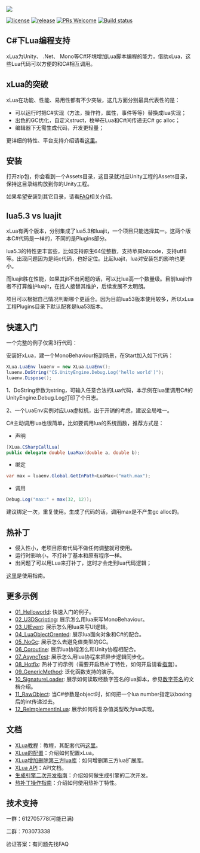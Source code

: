 ![](Assets/XLua/Doc/xLua.png)

[![license](http://img.shields.io/badge/license-MIT-blue.svg)](https://github.com/Tencent/xLua/blob/master/LICENSE.TXT)
[![release](https://img.shields.io/badge/release-v2.1.10-blue.svg)](https://github.com/Tencent/xLua/releases)
[![PRs Welcome](https://img.shields.io/badge/PRs-welcome-blue.svg)](https://github.com/Tencent/xLua/pulls)
[![Build status](https://travis-ci.org/Tencent/xLua.svg?branch=master)](https://travis-ci.org/Tencent/xLua)

## C#下Lua编程支持

xLua为Unity、 .Net、 Mono等C#环境增加Lua脚本编程的能力，借助xLua，这些Lua代码可以方便的和C#相互调用。

## xLua的突破

xLua在功能、性能、易用性都有不少突破，这几方面分别最具代表性的是：

* 可以运行时把C#实现（方法，操作符，属性，事件等等）替换成lua实现；
* 出色的GC优化，自定义struct，枚举在Lua和C#间传递无C# gc alloc；
* 编辑器下无需生成代码，开发更轻量；

更详细的特性、平台支持介绍请看[这里](Assets/XLua/Doc/features.md)。

## 安装

打开zip包，你会看到一个Assets目录，这目录就对应Unity工程的Assets目录，保持这目录结构放到你的Unity工程。

如果希望安装到其它目录，请看[FAQ](Assets/XLua/Doc/faq.md)相关介绍。

## lua5.3 vs luajit

xLua有两个版本，分别集成了lua5.3和luajit，一个项目只能选择其一。这两个版本C#代码是一样的，不同的是Plugins部分。

lua5.3的特性更丰富些，比如支持原生64位整数，支持苹果bitcode，支持utf8等。出现问题因为是纯c代码，也好定位。比起luajit，lua对安装包的影响也更小。

而luajit胜在性能，如果其jit不出问题的话，可以比lua高一个数量级。目前luajit作者不打算维护luajit，在找人接替其维护，后续发展不太明朗。

项目可以根据自己情况判断哪个更适合。因为目前lua53版本使用较多，所以xLua工程Plugins目录下默认配套是lua53版本。

## 快速入门

一个完整的例子仅需3行代码：

安装好xLua，建一个MonoBehaviour拖到场景，在Start加入如下代码：

```csharp
XLua.LuaEnv luaenv = new XLua.LuaEnv();
luaenv.DoString("CS.UnityEngine.Debug.Log('hello world')");
luaenv.Dispose();
```

1、DoString参数为string，可输入任意合法的Lua代码，本示例在lua里调用C#的UnityEngine.Debug.Log打印了个日志。

2、一个LuaEnv实例对应Lua虚拟机，出于开销的考虑，建议全局唯一。

C#主动调用lua也很简单，比如要调用lua的系统函数，推荐方式是：

* 声明

```csharp
[XLua.CSharpCallLua]
public delegate double LuaMax(double a, double b);
```

* 绑定

```csharp
var max = luaenv.Global.GetInPath<LuaMax>("math.max");
```

* 调用

```csharp
Debug.Log("max:" + max(32, 12));
```

建议绑定一次，重复使用。生成了代码的话，调用max是不产生gc alloc的。

## 热补丁

* 侵入性小，老项目原有代码不做任何调整就可使用。
* 运行时影响小，不打补丁基本和原有程序一样。
* 出问题了可以用Lua来打补丁，这时才会走到lua代码逻辑；

[这里](Assets/XLua/Doc/hotfix.md)是使用指南。

## 更多示例

* [01_Helloworld](Assets/XLua/Examples/01_Helloworld/): 快速入门的例子。
* [02_U3DScripting](Assets/XLua/Examples/02_U3DScripting/): 展示怎么用lua来写MonoBehaviour。
* [03_UIEvent](Assets/XLua/Examples/03_UIEvent/): 展示怎么用lua来写UI逻辑。
* [04_LuaObjectOrented](Assets/XLua/Examples/04_LuaObjectOrented/): 展示lua面向对象和C#的配合。
* [05_NoGc](Assets/XLua/Examples/05_NoGc/): 展示怎么去避免值类型的GC。
* [06_Coroutine](Assets/XLua/Examples/06_Coroutine/): 展示lua协程怎么和Unity协程相配合。
* [07_AsyncTest](Assets/XLua/Examples/07_AsyncTest/): 展示怎么用lua协程来把异步逻辑同步化。
* [08_Hotfix](Assets/XLua/Examples/08_Hotfix/): 热补丁的示例（需要开启热补丁特性，如何开启请看[指南](Assets/XLua/Doc/hotfix.md)）。
* [09_GenericMethod](Assets/XLua/Examples/09_GenericMethod/): 泛化函数支持的演示。
* [10_SignatureLoader](Assets/XLua/Examples/10_SignatureLoader/): 展示如何读取经数字签名的lua脚本，参见[数字签名](Assets/XLua/Doc/signature.md)的文档介绍。
* [11_RawObject](Assets/XLua/Examples/11_RawObject/): 当C#参数是object时，如何把一个lua number指定以boxing后的int传递过去。
* [12_ReImplementInLua](Assets/XLua/Examples/12_ReImplementInLua/): 展示如何将复杂值类型改为lua实现。
 
## 文档

* [XLua教程](Assets/XLua/Doc/XLua教程.md)：教程，其配套代码[这里](Assets/XLua/Tutorial/)。
* [XLua的配置](Assets/XLua/Doc/configure.md)：介绍如何配置xLua。
* [XLua增加删除第三方lua库](Assets/XLua/Doc/XLua增加删除第三方lua库.md)：如何增删第三方lua扩展库。
* [XLua API](Assets/XLua/Doc/XLua_API.md)：API文档。
* [生成引擎二次开发指南](Assets/XLua/Doc/custom_generate.md)：介绍如何做生成引擎的二次开发。
* [热补丁操作指南](Assets/XLua/Doc/hotfix.md)：介绍如何使用热补丁特性。

## 技术支持

一群：612705778(可能已满)

二群：703073338 

验证答案：有问题先找FAQ


